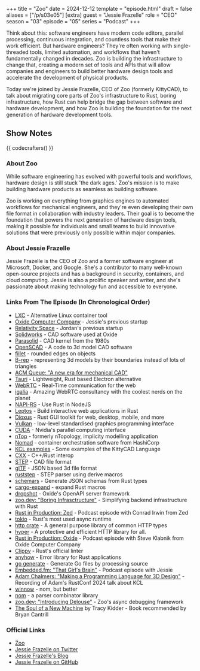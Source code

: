 +++
title = "Zoo"
date = 2024-12-12
template = "episode.html"
draft = false
aliases = ["/p/s03e05"]
[extra]
guest = "Jessie Frazelle"
role = "CEO"
season = "03"
episode = "05"
series = "Podcast"
+++

<div><script id="letscast-player-34099980" src="https://letscast.fm/podcasts/rust-in-production-82281512/episodes/zoo-with-jessie-frazelle/player.js?size=s"></script></div>

Think about this: software engineers have modern code editors, parallel processing, continuous integration, and countless tools that make their work efficient. But hardware engineers? They're often working with single-threaded tools, limited automation, and workflows that haven't fundamentally changed in decades. Zoo is building the infrastructure to change that, creating a modern set of tools and APIs that will allow companies and engineers to build better hardware design tools and accelerate the development of physical products.

<!-- more -->

Today we're joined by Jessie Frazelle, CEO of Zoo (formerly KittyCAD), to talk about migrating core parts of Zoo's infrastructure to Rust, boring infrastructure, how Rust can help bridge the gap between software and hardware development, and how Zoo is building the foundation for the next generation of hardware development tools.


## Show Notes

{{ codecrafters() }}

### About Zoo

While software engineering has evolved with powerful tools and workflows, hardware design is still stuck 'the dark ages.' Zoo's mission is to make building hardware products as seamless as building software.

Zoo is working on everything from graphics engines to automated workflows for mechanical engineers, and they're even developing their own file format in collaboration with industry leaders. Their goal is to become the foundation that powers the next generation of hardware design tools, making it possible for individuals and small teams to build innovative solutions that were previously only possible within major companies.

### About Jessie Frazelle 

Jessie Frazelle is the CEO of Zoo and a former software engineer at Microsoft, Docker, and Google. She's a contributor to many well-known open-source projects and has a background in security, containers, and cloud computing. Jessie is also a prolific speaker and writer, and she's passionate about making technology fun and accessible to everyone.

### Links From The Episode (In Chronological Order)

- [LXC](https://linuxcontainers.org/lxc/introduction/) - Alternative Linux container tool
- [Oxide Computer Company](https://oxide.computer/) - Jessie's previous startup
- [Relativity Space](https://www.relativityspace.com/) - Jordan's previous startup
- [Solidworks](https://www.solidworks.com/) - CAD software used at Oxide
- [Parasolid](https://en.wikipedia.org/wiki/Parasolid) - CAD kernel from the 1980s
- [OpenSCAD](https://openscad.org/) - A code to 3d model CAD software
- [fillet](https://en.wikipedia.org/wiki/Fillet_(mechanics)#Terminology) - rounded edges on objects
- [B-rep](https://en.wikipedia.org/wiki/Boundary_representation) - representing 3d models by their boundaries instead of lots of triangles
- [ACM Queue: "A new era for mechanical CAD"](https://cacm.acm.org/practice/a-new-era-for-mechanical-cad/)
- [Tauri](https://tauri.app/) - Lightweight, Rust based Electron alternative
- [WebRTC](https://en.wikipedia.org/wiki/WebRTC) - Real-Time communication for the web
- [igalia](https://www.igalia.com/) - Amazing WebRTC consultancy with the coolest nerds on the planet
- [NAPI-RS](https://napi.rs/) - Use Rust in NodeJS
- [Leptos](https://leptos.dev/) - Build interactive web applications in Rust
- [Dioxus](https://dioxuslabs.com/) - Rust GUI toolkit for web, desktop, mobile, and more
- [Vulkan](https://en.wikipedia.org/wiki/Vulkan) - low-level standardised graphics programming interface
- [CUDA](https://en.wikipedia.org/wiki/CUDA) - Nvidia's parallel computing interface
- [nTop](https://www.ntop.com/) - formerly nTopology, implicity modelling application
- [Nomad](https://www.nomadproject.io/) - container orchestration software from HashiCorp
- [KCL examples](https://github.com/kittyCAD/kcl-samples) - Some examples of the KittyCAD Language
- [CXX](https://cxx.rs/) - C++/Rust interop
- [STEP](https://en.wikipedia.org/wiki/ISO_10303) - CAD file format
- [glTF](https://en.wikipedia.org/wiki/GlTF) - JSON based 3d file format
- [ruststep](https://docs.rs/ruststep/latest/ruststep/) - STEP parser using derive macros
- [schemars](https://graham.cool/schemars/) - Generate JSON schemas from Rust types
- [cargo-expand](https://github.com/dtolnay/cargo-expand?tab=readme-ov-file#cargo-expand) - expand Rust macros
- [dropshot](https://github.com/oxidecomputer/dropshot?tab=readme-ov-file#why-is-there-no-way-to-add-an-api-handler-function-that-runs-on-every-request) - Oxide's OpenAPI server framework
- [zoo.dev: "Boring Infrasctructure"](https://zoo.dev/blog/boring-infrastructure) - Simplifying backend infrastructure with Rust
- [Rust in Production: Zed](https://corrode.dev/podcast/s03e01-zed) - Podcast episode with Conrad Irwin from Zed
- [tokio](https://tokio.rs/) - Rust's most used async runtime
- [http crate](https://docs.rs/http/latest/http/) - A general purpose library of common HTTP types
- [hyper](https://hyper.rs/) - A protective and efficient HTTP library for all.
- [Rust in Production: Oxide](https://corrode.dev/podcast/s03e03-oxide) - Podcast episode with Steve Klabnik from Oxide Computer Company
- [Clippy](https://github.com/rust-lang/rust-clippy) - Rust's official linter
- [anyhow](https://docs.rs/anyhow/latest/anyhow/) - Error library for Rust applications
- [go generate](https://pkg.go.dev/cmd/go#hdr-Generate_Go_files_by_processing_source) - Generate Go files by processing source
- [Embedded.fm: "That Girl's Brain"](https://embedded.fm/episodes/342) - Podcast episode with Jessie
- [Adam Chalmers: "Making a Programming Language for 3D Design"](https://www.youtube.com/watch?v=f11kfaKAPzw) - Recording of Adam's RustConf 2024 talk about KCL
- [winnow](https://docs.rs/winnow/latest/winnow/) - nom, but better
- [nom](https://docs.rs/nom/latest/nom/) - a parser combinator library
- [zoo.dev: "Introducing Delouse"](https://zoo.dev/blog/introducing-delouse) - Zoo's async debugging framework
- [The Soul of a New Machine](https://en.wikipedia.org/wiki/The_Soul_of_a_New_Machine) by Tracy Kidder - Book recommended by Bryan Cantrill

### Official Links

- [Zoo](https://zoo.dev)
- [Jessie Frazelle on Twitter](https://twitter.com/jessfraz)
- [Jessie Frazelle's Blog](https://blog.jessfraz.com/)
- [Jessie Frazelle on GitHub](https://github.com/jessfraz/)
